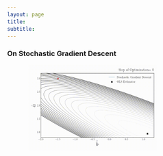 ```yaml
---
layout: page
title: 
subtitle: 
---
```

>

### On Stochastic Gradient Descent
<body>
<p><img src="./docs/Webpage/Content/SGD_2nd.gif" alt="SGD" style="width:300px;height:200px;margin-left:50px;">
</body>